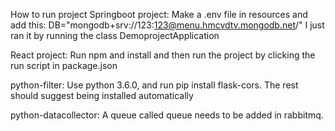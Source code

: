 How to run project
Springboot project:
Make a .env file in resources and add this: DB="mongodb+srv://123:123@menu.hmcvdtv.mongodb.net/"
I just ran it by running the class DemoprojectApplication

React project: 
Run npm and install and then run the project by clicking the run script in package.json

python-filter:
Use python 3.6.0, and run pip install flask-cors. The rest should suggest being installed automatically

python-datacollector:
A queue called queue needs to be added in rabbitmq.
